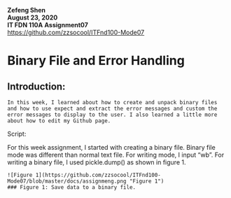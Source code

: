 **Zefeng Shen**  
**August 23, 2020**  
**IT FDN 110A** 
**Assignment07**  
https://github.com/zzsocool/ITFnd100-Mode07


#       Binary File and Error Handling

## Introduction:
```
In this week, I learned about how to create and unpack binary files and how to use expect and extract the error messages and custom the error messages to display to the user. I also learned a little more about how to edit my Github page.
```


Script:

For this week assignment, I started with creating a binary file. Binary file mode was different than normal text file. For writing mode, I input “wb”. For writing a binary file, I used pickle.dump() as shown in figure 1.
```
![Figure 1](https://github.com/zzsocool/ITFnd100-Mode07/blob/master/docs/assignmeng.png "Figure 1")
### Figure 1: Save data to a binary file.


